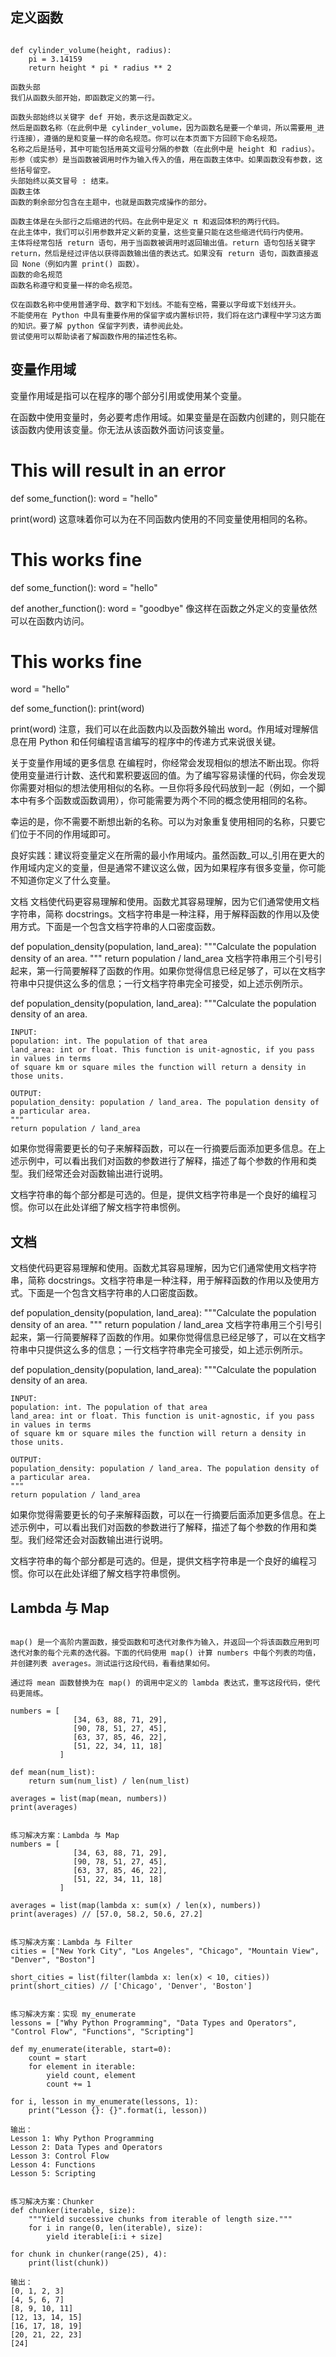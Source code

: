 ## 定义函数
```

def cylinder_volume(height, radius):
    pi = 3.14159
    return height * pi * radius ** 2

函数头部
我们从函数头部开始，即函数定义的第一行。

函数头部始终以关键字 def 开始，表示这是函数定义。
然后是函数名称（在此例中是 cylinder_volume，因为函数名是要一个单词，所以需要用_进行连接），遵循的是和变量一样的命名规范。你可以在本页面下方回顾下命名规范。
名称之后是括号，其中可能包括用英文逗号分隔的参数（在此例中是 height 和 radius）。形参（或实参）是当函数被调用时作为输入传入的值，用在函数主体中。如果函数没有参数，这些括号留空。
头部始终以英文冒号 : 结束。
函数主体
函数的剩余部分包含在主题中，也就是函数完成操作的部分。

函数主体是在头部行之后缩进的代码。在此例中是定义 π 和返回体积的两行代码。
在此主体中，我们可以引用参数并定义新的变量，这些变量只能在这些缩进代码行内使用。
主体将经常包括 return 语句，用于当函数被调用时返回输出值。return 语句包括关键字 return，然后是经过评估以获得函数输出值的表达式。如果没有 return 语句，函数直接返回 None（例如内置 print() 函数）。
函数的命名规范
函数名称遵守和变量一样的命名规范。

仅在函数名称中使用普通字母、数字和下划线。不能有空格，需要以字母或下划线开头。
不能使用在 Python 中具有重要作用的保留字或内置标识符，我们将在这门课程中学习这方面的知识。要了解 python 保留字列表，请参阅此处。
尝试使用可以帮助读者了解函数作用的描述性名称。
```
## 变量作用域
变量作用域是指可以在程序的哪个部分引用或使用某个变量。

在函数中使用变量时，务必要考虑作用域。如果变量是在函数内创建的，则只能在该函数内使用该变量。你无法从该函数外面访问该变量。

# This will result in an error
def some_function():
    word = "hello"

print(word)
这意味着你可以为在不同函数内使用的不同变量使用相同的名称。

# This works fine
def some_function():
    word = "hello"

def another_function():
    word = "goodbye"
像这样在函数之外定义的变量依然可以在函数内访问。

# This works fine
word = "hello"

def some_function():
    print(word)

print(word)
注意，我们可以在此函数内以及函数外输出 word。作用域对理解信息在用 Python 和任何编程语言编写的程序中的传递方式来说很关键。

关于变量作用域的更多信息
在编程时，你经常会发现相似的想法不断出现。你将使用变量进行计数、迭代和累积要返回的值。为了编写容易读懂的代码，你会发现你需要对相似的想法使用相似的名称。一旦你将多段代码放到一起（例如，一个脚本中有多个函数或函数调用），你可能需要为两个不同的概念使用相同的名称。

幸运的是，你不需要不断想出新的名称。可以为对象重复使用相同的名称，只要它们位于不同的作用域即可。

良好实践：建议将变量定义在所需的最小作用域内。虽然函数_可以_引用在更大的作用域内定义的变量，但是通常不建议这么做，因为如果程序有很多变量，你可能不知道你定义了什么变量。

文档
文档使代码更容易理解和使用。函数尤其容易理解，因为它们通常使用文档字符串，简称 docstrings。文档字符串是一种注释，用于解释函数的作用以及使用方式。下面是一个包含文档字符串的人口密度函数。

def population_density(population, land_area):
    """Calculate the population density of an area. """
    return population / land_area
文档字符串用三个引号引起来，第一行简要解释了函数的作用。如果你觉得信息已经足够了，可以在文档字符串中只提供这么多的信息；一行文档字符串完全可接受，如上述示例所示。

def population_density(population, land_area):
    """Calculate the population density of an area.

    INPUT:
    population: int. The population of that area
    land_area: int or float. This function is unit-agnostic, if you pass in values in terms
    of square km or square miles the function will return a density in those units.

    OUTPUT: 
    population_density: population / land_area. The population density of a particular area.
    """
    return population / land_area
如果你觉得需要更长的句子来解释函数，可以在一行摘要后面添加更多信息。在上述示例中，可以看出我们对函数的参数进行了解释，描述了每个参数的作用和类型。我们经常还会对函数输出进行说明。

文档字符串的每个部分都是可选的。但是，提供文档字符串是一个良好的编程习惯。你可以在此处详细了解文档字符串惯例。


## 文档
文档使代码更容易理解和使用。函数尤其容易理解，因为它们通常使用文档字符串，简称 docstrings。文档字符串是一种注释，用于解释函数的作用以及使用方式。下面是一个包含文档字符串的人口密度函数。

def population_density(population, land_area):
    """Calculate the population density of an area. """
    return population / land_area
文档字符串用三个引号引起来，第一行简要解释了函数的作用。如果你觉得信息已经足够了，可以在文档字符串中只提供这么多的信息；一行文档字符串完全可接受，如上述示例所示。

def population_density(population, land_area):
    """Calculate the population density of an area.

    INPUT:
    population: int. The population of that area
    land_area: int or float. This function is unit-agnostic, if you pass in values in terms
    of square km or square miles the function will return a density in those units.

    OUTPUT: 
    population_density: population / land_area. The population density of a particular area.
    """
    return population / land_area
如果你觉得需要更长的句子来解释函数，可以在一行摘要后面添加更多信息。在上述示例中，可以看出我们对函数的参数进行了解释，描述了每个参数的作用和类型。我们经常还会对函数输出进行说明。

文档字符串的每个部分都是可选的。但是，提供文档字符串是一个良好的编程习惯。你可以在此处详细了解文档字符串惯例。
## Lambda 与 Map

```

map() 是一个高阶内置函数，接受函数和可迭代对象作为输入，并返回一个将该函数应用到可迭代对象的每个元素的迭代器。下面的代码使用 map() 计算 numbers 中每个列表的均值，并创建列表 averages。测试运行这段代码，看看结果如何。

通过将 mean 函数替换为在 map() 的调用中定义的 lambda 表达式，重写这段代码，使代码更简练。

numbers = [
              [34, 63, 88, 71, 29],
              [90, 78, 51, 27, 45],
              [63, 37, 85, 46, 22],
              [51, 22, 34, 11, 18]
           ]

def mean(num_list):
    return sum(num_list) / len(num_list)

averages = list(map(mean, numbers))
print(averages)


练习解决方案：Lambda 与 Map
numbers = [
              [34, 63, 88, 71, 29],
              [90, 78, 51, 27, 45],
              [63, 37, 85, 46, 22],
              [51, 22, 34, 11, 18]
           ]

averages = list(map(lambda x: sum(x) / len(x), numbers))
print(averages) // [57.0, 58.2, 50.6, 27.2]


练习解决方案：Lambda 与 Filter
cities = ["New York City", "Los Angeles", "Chicago", "Mountain View", "Denver", "Boston"]

short_cities = list(filter(lambda x: len(x) < 10, cities))
print(short_cities) // ['Chicago', 'Denver', 'Boston']


练习解决方案：实现 my_enumerate
lessons = ["Why Python Programming", "Data Types and Operators", "Control Flow", "Functions", "Scripting"]

def my_enumerate(iterable, start=0):
    count = start
    for element in iterable:
        yield count, element
        count += 1

for i, lesson in my_enumerate(lessons, 1):
    print("Lesson {}: {}".format(i, lesson))

输出：   
Lesson 1: Why Python Programming
Lesson 2: Data Types and Operators
Lesson 3: Control Flow
Lesson 4: Functions
Lesson 5: Scripting


练习解决方案：Chunker
def chunker(iterable, size):
    """Yield successive chunks from iterable of length size."""
    for i in range(0, len(iterable), size):
        yield iterable[i:i + size]

for chunk in chunker(range(25), 4):
    print(list(chunk))

输出：
[0, 1, 2, 3]
[4, 5, 6, 7]
[8, 9, 10, 11]
[12, 13, 14, 15]
[16, 17, 18, 19]
[20, 21, 22, 23]
[24]
```













